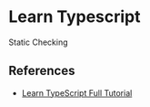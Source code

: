 # Learn Typescript

Static Checking

## References

* [Learn TypeScript Full Tutorial](https://www.youtube.com/watch?v=30LWjhZzg50)

